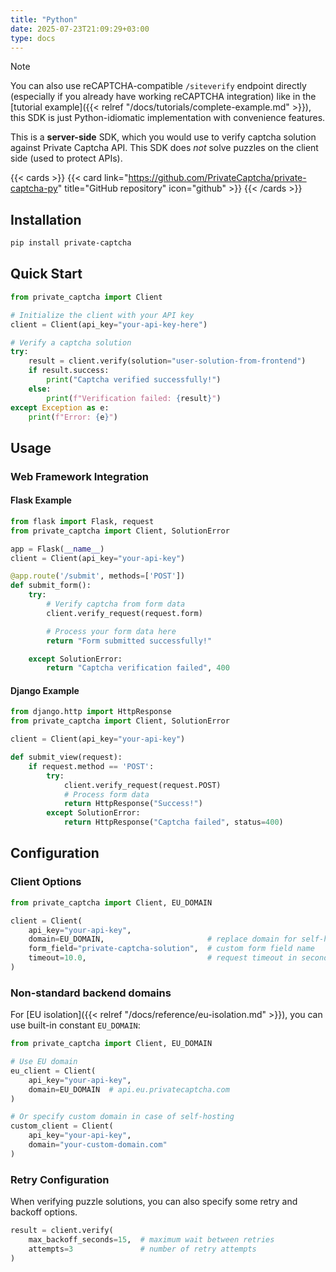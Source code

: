 ```yaml
---
title: "Python"
date: 2025-07-23T21:09:29+03:00
type: docs
---
```


> [!NOTE]
> You can also use reCAPTCHA-compatible `/siteverify` endpoint directly (especially if you already have working reCAPTCHA integration) like in the [tutorial example]({{< relref "/docs/tutorials/complete-example.md" >}}), this SDK is just Python-idiomatic implementation with convenience features.

This is a **server-side** SDK, which you would use to verify captcha solution against Private Captcha API. This SDK does _not_ solve puzzles on the client side (used to protect APIs).

{{< cards >}}
  {{< card link="https://github.com/PrivateCaptcha/private-captcha-py" title="GitHub repository" icon="github" >}}
{{< /cards >}}

## Installation

```bash
pip install private-captcha
```

## Quick Start

```python
from private_captcha import Client

# Initialize the client with your API key
client = Client(api_key="your-api-key-here")

# Verify a captcha solution
try:
    result = client.verify(solution="user-solution-from-frontend")
    if result.success:
        print("Captcha verified successfully!")
    else:
        print(f"Verification failed: {result}")
except Exception as e:
    print(f"Error: {e}")
```

## Usage

### Web Framework Integration

#### Flask Example

```python
from flask import Flask, request
from private_captcha import Client, SolutionError

app = Flask(__name__)
client = Client(api_key="your-api-key")

@app.route('/submit', methods=['POST'])
def submit_form():
    try:
        # Verify captcha from form data
        client.verify_request(request.form)

        # Process your form data here
        return "Form submitted successfully!"

    except SolutionError:
        return "Captcha verification failed", 400
```

#### Django Example

```python
from django.http import HttpResponse
from private_captcha import Client, SolutionError

client = Client(api_key="your-api-key")

def submit_view(request):
    if request.method == 'POST':
        try:
            client.verify_request(request.POST)
            # Process form data
            return HttpResponse("Success!")
        except SolutionError:
            return HttpResponse("Captcha failed", status=400)
```

## Configuration

### Client Options

```python
from private_captcha import Client, EU_DOMAIN

client = Client(
    api_key="your-api-key",
    domain=EU_DOMAIN,                       # replace domain for self-hosting or EU isolation
    form_field="private-captcha-solution",  # custom form field name
    timeout=10.0,                           # request timeout in seconds
)
```

### Non-standard backend domains

For [EU isolation]({{< relref "/docs/reference/eu-isolation.md" >}}), you can use built-in constant `EU_DOMAIN`:

```python
from private_captcha import Client, EU_DOMAIN

# Use EU domain
eu_client = Client(
    api_key="your-api-key",
    domain=EU_DOMAIN  # api.eu.privatecaptcha.com
)

# Or specify custom domain in case of self-hosting
custom_client = Client(
    api_key="your-api-key", 
    domain="your-custom-domain.com"
)
```

### Retry Configuration

When verifying puzzle solutions, you can also specify some retry and backoff options.

```python
result = client.verify(
    max_backoff_seconds=15,  # maximum wait between retries
    attempts=3               # number of retry attempts
)
```
